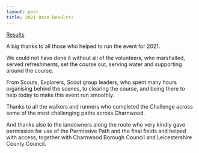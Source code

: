 ```yaml
---
layout: post
title: 2021 Race Results!
---
```


[Results](https://charnwoodchallenge.me/Leaflet/Charnwood_Challenge_2021_RESULTS.pdf)

A big thanks to all those who helped to run the event for 2021.

We could not have done it without all of the volunteers, who marshalled, served refreshments, set the course out, serving water and supporting around the course.

From Scouts, Explorers, Scout group leaders, who spent many hours organising behind the scenes, to clearing the course, and being there to help today to make this event run smoothly.

Thanks to all the walkers and runners who completed the Challenge across some of the most challenging paths across Charnwood.

And thanks also to the landowners along the route who very kindly gave permission for use of the Permissive Path and the final fields and helped with access, together with Charnwood Borough Council and Leicestershire County Council.


